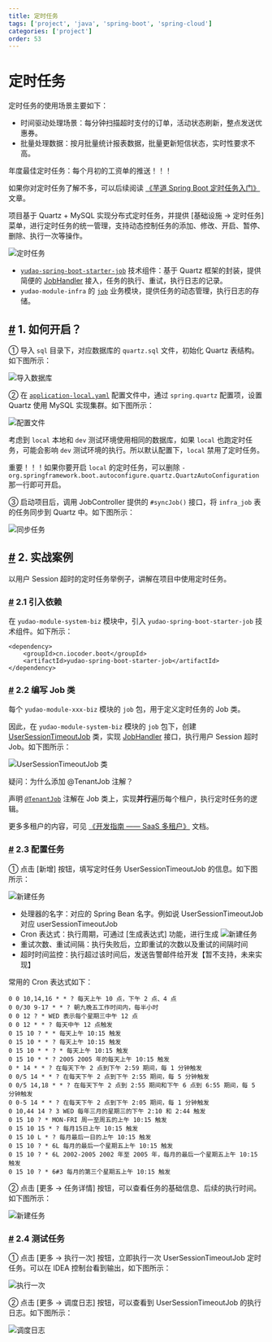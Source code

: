 ```yaml
---
title: 定时任务
tags: ['project', 'java', 'spring-boot', 'spring-cloud']
categories: ['project']
order: 53
---
```

# 定时任务

定时任务的使用场景主要如下：

 * 时间驱动处理场景：每分钟扫描超时支付的订单，活动状态刷新，整点发送优惠券。
* 批量处理数据：按月批量统计报表数据，批量更新短信状态，实时性要求不高。

 年度最佳定时任务：每个月初的工资单的推送！！！

 如果你对定时任务了解不多，可以后续阅读 [《芋道 Spring Boot 定时任务入门》](http://www.iocoder.cn/Spring-Boot/Job/?yudao) 文章。

 项目基于 Quartz + MySQL 实现分布式定时任务，并提供 [基础设施 -> 定时任务] 菜单，进行定时任务的统一管理，支持动态控制任务的添加、修改、开启、暂停、删除、执行一次等操作。

 ![定时任务](https://doc.iocoder.cn/img/%E5%AE%9A%E6%97%B6%E4%BB%BB%E5%8A%A1/01.png)

 * [`yudao-spring-boot-starter-job`](https://github.com/YunaiV/ruoyi-vue-pro/blob/master/yudao-framework/yudao-spring-boot-starter-job/) 技术组件：基于 Quartz 框架的封装，提供简便的 [JobHandler](https://github.com/YunaiV/ruoyi-vue-pro/blob/master/yudao-framework/yudao-spring-boot-starter-job/src/main/java/cn/iocoder/yudao/framework/quartz/core/handler/JobHandler.java) 接入，任务的执行、重试，执行日志的记录。
* `yudao-module-infra` 的 [`job`](https://github.com/YunaiV/ruoyi-vue-pro/blob/master/yudao-module-infra/yudao-module-infra-biz/src/main/java/cn/iocoder/yudao/module/infra/service/job/) 业务模块，提供任务的动态管理，执行日志的存储。

 ## [#](#_1-如何开启) 1. 如何开启？

 ① 导入 `sql` 目录下，对应数据库的 `quartz.sql` 文件，初始化 Quartz 表结构。如下图所示：

 ![导入数据库](https://doc.iocoder.cn/img/%E5%90%8E%E7%AB%AF%E6%89%8B%E5%86%8C/%E5%AE%9A%E6%97%B6%E4%BB%BB%E5%8A%A1/%E5%AF%BC%E5%85%A5%E6%95%B0%E6%8D%AE%E5%BA%93.png)

 ② 在 [`application-local.yaml`](https://github.com/YunaiV/ruoyi-vue-pro/blob/master/yudao-server/src/main/resources/application-local.yaml#L66-L93) 配置文件中，通过 `spring.quartz` 配置项，设置 Quartz 使用 MySQL 实现集群。如下图所示：

 ![配置文件](https://doc.iocoder.cn/img/%E5%AE%9A%E6%97%B6%E4%BB%BB%E5%8A%A1/02.png)

 考虑到 `local` 本地和 `dev` 测试环境使用相同的数据库，如果 `local` 也跑定时任务，可能会影响 `dev` 测试环境的执行。所以默认配置下，`local` 禁用了定时任务。

 重要！！！如果你要开启 `local` 的定时任务，可以删除 `- org.springframework.boot.autoconfigure.quartz.QuartzAutoConfiguration` 那一行即可开启。

 ③ 启动项目后，调用 JobController 提供的 `#syncJob()` 接口，将 `infra_job` 表的任务同步到 Quartz 中。如下图所示：

 ![同步任务](https://doc.iocoder.cn/img/%E5%90%8E%E7%AB%AF%E6%89%8B%E5%86%8C/%E5%AE%9A%E6%97%B6%E4%BB%BB%E5%8A%A1/%E5%90%8C%E6%AD%A5%E4%BB%BB%E5%8A%A1.png)

 ## [#](#_2-实战案例) 2. 实战案例

 以用户 Session 超时的定时任务举例子，讲解在项目中使用定时任务。

 ### [#](#_2-1-引入依赖) 2.1 引入依赖

 在 `yudao-module-system-biz` 模块中，引入 `yudao-spring-boot-starter-job` 技术组件。如下所示：


```
<dependency>
    <groupId>cn.iocoder.boot</groupId>
    <artifactId>yudao-spring-boot-starter-job</artifactId>
</dependency>

```
### [#](#_2-2-编写-job-类) 2.2 编写 Job 类

 每个 `yudao-module-xxx-biz` 模块的 `job` 包，用于定义定时任务的 Job 类。

 因此，在 `yudao-module-system-biz` 模块的 `job` 包下，创建 [UserSessionTimeoutJob](https://github.com/YunaiV/ruoyi-vue-pro/blob/master/yudao-module-system/yudao-module-system-biz/src/main/java/cn/iocoder/yudao/module/system/job/auth/UserSessionTimeoutJob.java) 类，实现 [JobHandler](https://github.com/YunaiV/ruoyi-vue-pro/blob/master/yudao-framework/yudao-spring-boot-starter-job/src/main/java/cn/iocoder/yudao/framework/quartz/core/handler/JobHandler.java#L8) 接口，执行用户 Session 超时 Job。如下图所示：

 ![UserSessionTimeoutJob 类](https://doc.iocoder.cn/img/%E5%AE%9A%E6%97%B6%E4%BB%BB%E5%8A%A1/03.png)

 疑问：为什么添加 @TenantJob 注解？

 声明 [`@TenantJob`](https://github.com/YunaiV/ruoyi-vue-pro/blob/master/yudao-framework/yudao-spring-boot-starter-biz-tenant/src/main/java/cn/iocoder/yudao/framework/tenant/core/job/TenantJob.java) 注解在 Job 类上，实现**并行**遍历每个租户，执行定时任务的逻辑。

 更多多租户的内容，可见 [《开发指南 —— SaaS 多租户》](https://doc.iocoder.cn/saas-tenant/) 文档。

 ### [#](#_2-3-配置任务) 2.3 配置任务

 ① 点击 [新增] 按钮，填写定时任务 UserSessionTimeoutJob 的信息。如下图所示：

 ![新建任务](https://doc.iocoder.cn/img/%E5%AE%9A%E6%97%B6%E4%BB%BB%E5%8A%A1/04.png)

 * 处理器的名字：对应的 Spring Bean 名字。例如说 UserSessionTimeoutJob 对应 userSessionTimeoutJob
* Cron 表达式：执行周期，可通过 [生成表达式] 功能，进行生成
![新建任务](https://doc.iocoder.cn/img/%E5%AE%9A%E6%97%B6%E4%BB%BB%E5%8A%A1/08.png)
* 重试次数、重试间隔：执行失败后，立即重试的次数以及重试的间隔时间
* 超时时间监控：执行超过该时间后，发送告警邮件给开发【暂不支持，未来实现】

 常用的 Cron 表达式如下：


```
0 0 10,14,16 * * ? 每天上午 10 点，下午 2 点、4 点
0 0/30 9-17 * * ? 朝九晚五工作时间内，每半小时
0 0 12 ? * WED 表示每个星期三中午 12 点
0 0 12 * * ? 每天中午 12 点触发
0 15 10 ? * * 每天上午 10:15 触发
0 15 10 * * ? 每天上午 10:15 触发
0 15 10 * * ? * 每天上午 10:15 触发
0 15 10 * * ? 2005 2005 年的每天上午 10:15 触发
0 * 14 * * ? 在每天下午 2 点到下午 2:59 期间，每 1 分钟触发
0 0/5 14 * * ? 在每天下午 2 点到下午 2:55 期间，每 5 分钟触发
0 0/5 14,18 * * ? 在每天下午 2 点到 2:55 期间和下午 6 点到 6:55 期间，每 5 分钟触发
0 0-5 14 * * ? 在每天下午 2 点到下午 2:05 期间，每 1 分钟触发
0 10,44 14 ? 3 WED 每年三月的星期三的下午 2:10 和 2:44 触发
0 15 10 ? * MON-FRI 周一至周五的上午 10:15 触发
0 15 10 15 * ? 每月15日上午 10:15 触发
0 15 10 L * ? 每月最后一日的上午 10:15 触发
0 15 10 ? * 6L 每月的最后一个星期五上午 10:15 触发
0 15 10 ? * 6L 2002-2005 2002 年至 2005 年，每月的最后一个星期五上午 10:15 触发
0 15 10 ? * 6#3 每月的第三个星期五上午 10:15 触发

```
② 点击 [更多 -> 任务详情] 按钮，可以查看任务的基础信息、后续的执行时间。如下图所示：

 ![新建任务](https://doc.iocoder.cn/img/%E5%AE%9A%E6%97%B6%E4%BB%BB%E5%8A%A1/05.png)

 ### [#](#_2-4-测试任务) 2.4 测试任务

 ① 点击 [更多 -> 执行一次] 按钮，立即执行一次 UserSessionTimeoutJob 定时任务。可以在 IDEA 控制台看到输出，如下图所示：

 ![执行一次](https://doc.iocoder.cn/img/%E5%AE%9A%E6%97%B6%E4%BB%BB%E5%8A%A1/06.png)

 ② 点击 [更多 -> 调度日志] 按钮，可以查看到 UserSessionTimeoutJob 的执行日志。如下图所示：

 ![调度日志](https://doc.iocoder.cn/img/%E5%AE%9A%E6%97%B6%E4%BB%BB%E5%8A%A1/07.png)
